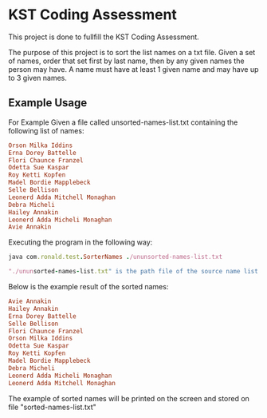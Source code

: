 KST Coding Assessment
=============

This project is done to fullfill the KST Coding Assessment.

The purpose of this project is to sort the list names on a txt file. Given a set of names, order that set first by last name, then by any given names the person may have. A name must have at least 1 given name and may have up to 3 given names.


Example Usage
-----

For Example Given a file called unsorted-names-list.txt containing the following list of names:

```ruby
Orson Milka Iddins
Erna Dorey Battelle
Flori Chaunce Franzel
Odetta Sue Kaspar
Roy Ketti Kopfen
Madel Bordie Mapplebeck
Selle Bellison
Leonerd Adda Mitchell Monaghan
Debra Micheli
Hailey Annakin
Leonerd Adda Micheli Monaghan
Avie Annakin
```

Executing the program in the following way:

```ruby
java com.ronald.test.SorterNames ./ununsorted-names-list.txt

"./ununsorted-names-list.txt" is the path file of the source name list data
```

Below is the example result of the sorted names:

```ruby
Avie Annakin
Hailey Annakin
Erna Dorey Battelle
Selle Bellison
Flori Chaunce Franzel
Orson Milka Iddins
Odetta Sue Kaspar
Roy Ketti Kopfen
Madel Bordie Mapplebeck
Debra Micheli
Leonerd Adda Micheli Monaghan
Leonerd Adda Mitchell Monaghan
```
The example of sorted names will be printed on the screen and stored on file "sorted-names-list.txt"
